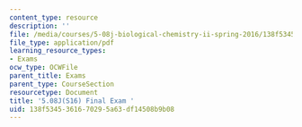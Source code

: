 ```yaml
---
content_type: resource
description: ''
file: /media/courses/5-08j-biological-chemistry-ii-spring-2016/138f5345361670295a63df14508b9b08_MIT5_08jS16FinalExam.pdf
file_type: application/pdf
learning_resource_types:
- Exams
ocw_type: OCWFile
parent_title: Exams
parent_type: CourseSection
resourcetype: Document
title: '5.08J(S16) Final Exam '
uid: 138f5345-3616-7029-5a63-df14508b9b08
---
```

